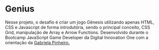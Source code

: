 # Genius

Nesse projeto, o desafio é criar um jogo Gênesis utilizando apenas HTML, CSS e Javascript de forma introdutória, sendo o principal conceito, CSS Grid, manipulação de Array e Arrow Functions. 
Desenvolvido durante o Bootcamp JavaScript Game Developer da Digital Innovation One com a orientação da [Gabriela Pinheiro.](https://github.com/SpruceGabriela)
